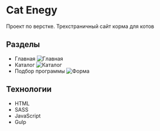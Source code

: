 # Cat Enegy
Проект по верстке. Трехстраничный сайт корма для котов

## Разделы
* Главная
![Главная](https://i2.paste.pics/41d64f02a51acd3384f3adfa73f5e1d4.png)
* Каталог
![Каталог](https://i2.paste.pics/5ad3e2fd8d623a1db57b9b12a1fb318b.png)
* Подбор программы
![Форма](https://i2.paste.pics/a58e1f2057bfff1ec0ee17926ee8337a.png)

## Технологии
* HTML
* SASS
* JavaScript
* Gulp

